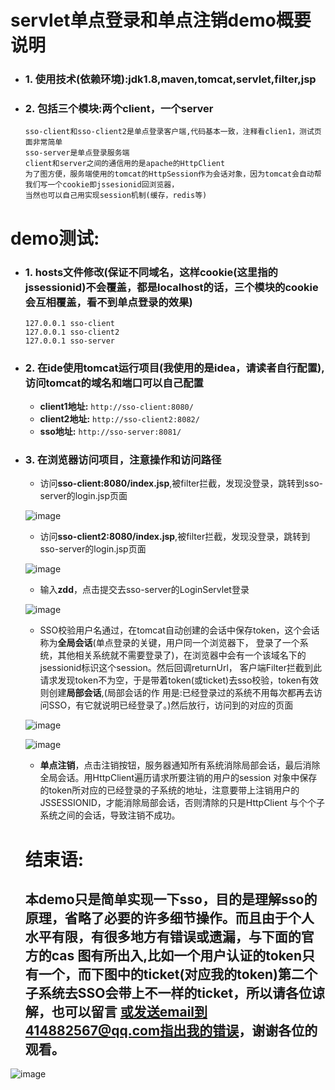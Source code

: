 # servlet单点登录和单点注销demo概要说明  
  - ### 1. 使用技术(依赖环境):jdk1.8,maven,tomcat,servlet,filter,jsp
  - ### 2. 包括三个模块:两个client，一个server  
    ```
    sso-client和sso-client2是单点登录客户端,代码基本一致，注释看clien1，测试页面非常简单  
    sso-server是单点登录服务端  
    client和server之间的通信用的是apache的HttpClient  
    为了图方便，服务端使用的tomcat的HttpSession作为会话对象，因为tomcat会自动帮我们写一个cookie即jssesionid回浏览器，  
    当然也可以自己用实现session机制(缓存，redis等)
    ```
# demo测试:  
  - ### 1. hosts文件修改(保证不同域名，这样cookie(这里指的jssessionid)不会覆盖，都是localhost的话，三个模块的cookie会互相覆盖，看不到单点登录的效果)
    ```
    127.0.0.1 sso-client  
    127.0.0.1 sso-client2   
    127.0.0.1 sso-server
    ```
  - ### 2. 在ide使用tomcat运行项目(我使用的是idea，请读者自行配置),访问tomcat的域名和端口可以自己配置   
      - **client1地址:**
      ```http://sso-client:8080/```
      - **client2地址:**
      ```http://sso-client2:8082/```
      - **sso地址:**
      ```http://sso-server:8081/```
  + ### 3. 在浏览器访问项目，注意操作和访问路径 
    - 访问**sso-client:8080/index.jsp**,被filter拦截，发现没登录，跳转到sso-server的login.jsp页面
    
    ![image](https://github.com/donglight/sso/wiki/client.jpg)
    
    - 访问**sso-client2:8080/index.jsp**,被filter拦截，发现没登录，跳转到sso-server的login.jsp页面
    
    ![image](https://github.com/donglight/sso/wiki/client2.jpg)
    
    - 输入**zdd**，点击提交去sso-server的LoginServlet登录
    
    ![image](https://github.com/donglight/sso/wiki/zdd.jpg)
    
    - SSO校验用户名通过，在tomcat自动创建的会话中保存token，这个会话称为**全局会话**(单点登录的关键，用户同一个浏览器下，
    登录了一个系统，其他相关系统就不需要登录了)，在浏览器中会有一个该域名下的jsessionid标识这个session。然后回调returnUrl，
    客户端Filter拦截到此请求发现token不为空，于是带着token(或ticket)去sso校验，token有效则创建**局部会话**,(局部会话的作
    用是:已经登录过的系统不用每次都再去访问SSO，有它就说明已经登录了。)然后放行，访问到的对应的页面  
    
    ![image](https://github.com/donglight/sso/wiki/login.jpg)
    
    ![image](https://github.com/donglight/sso/wiki/login2.jpg)
    
    - **单点注销**，点击注销按钮，服务器通知所有系统消除局部会话，最后消除全局会话。用HttpClient遍历请求所要注销的用户的session
    对象中保存的token所对应的已经登录的子系统的地址，注意要带上注销用户的JSSESSIONID，才能消除局部会话，否则清除的只是HttpClient
    与个个子系统之间的会话，导致注销不成功。
    
    # 结束语:
    ## 本demo只是简单实现一下sso，目的是理解sso的原理，省略了必要的许多细节操作。而且由于个人水平有限，有很多地方有错误或遗漏，与下面的官方的cas    图有所出入,比如一个用户认证的token只有一个，而下图中的ticket(对应我的token)第二个子系统去SSO会带上不一样的ticket，所以请各位谅解，也可以留言    或发送email到414882567@qq.com指出我的错误，谢谢各位的观看。
   ![image](https://github.com/donglight/sso/wiki/CAS.png)
